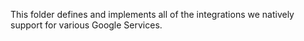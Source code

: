 This folder defines and implements all of the integrations we natively support for various Google Services.